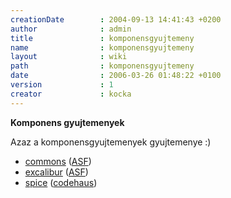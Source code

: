 ```yaml
---
creationDate        : 2004-09-13 14:41:43 +0200 
author              : admin 
title               : komponensgyujtemeny 
name                : komponensgyujtemeny 
layout              : wiki 
path                : komponensgyujtemeny 
date                : 2006-03-26 01:48:22 +0100 
version             : 1 
creator             : kocka 
---
```

__Komponens gyujtemenyek__

Azaz a komponensgyujtemenyek gyujtemenye :)

*   [commons](commons.html) ([ASF](ASF.html))
*   [excalibur](excalibur.html) ([ASF](ASF.html))
*   [spice](Spice.html) ([codehaus](codehaus.html))
